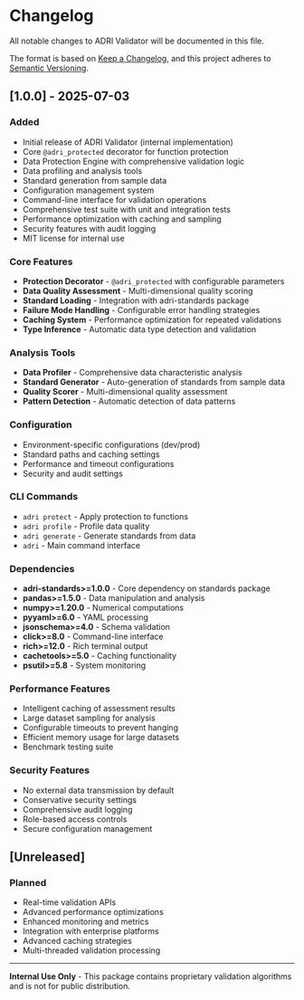 # Changelog

All notable changes to ADRI Validator will be documented in this file.

The format is based on [Keep a Changelog](https://keepachangelog.com/en/1.0.0/),
and this project adheres to [Semantic Versioning](https://semver.org/spec/v2.0.0.html).

## [1.0.0] - 2025-07-03

### Added
- Initial release of ADRI Validator (internal implementation)
- Core `@adri_protected` decorator for function protection
- Data Protection Engine with comprehensive validation logic
- Data profiling and analysis tools
- Standard generation from sample data
- Configuration management system
- Command-line interface for validation operations
- Comprehensive test suite with unit and integration tests
- Performance optimization with caching and sampling
- Security features with audit logging
- MIT license for internal use

### Core Features
- **Protection Decorator** - `@adri_protected` with configurable parameters
- **Data Quality Assessment** - Multi-dimensional quality scoring
- **Standard Loading** - Integration with adri-standards package
- **Failure Mode Handling** - Configurable error handling strategies
- **Caching System** - Performance optimization for repeated validations
- **Type Inference** - Automatic data type detection and validation

### Analysis Tools
- **Data Profiler** - Comprehensive data characteristic analysis
- **Standard Generator** - Auto-generation of standards from sample data
- **Quality Scorer** - Multi-dimensional quality assessment
- **Pattern Detection** - Automatic detection of data patterns

### Configuration
- Environment-specific configurations (dev/prod)
- Standard paths and caching settings
- Performance and timeout configurations
- Security and audit settings

### CLI Commands
- `adri protect` - Apply protection to functions
- `adri profile` - Profile data quality
- `adri generate` - Generate standards from data
- `adri` - Main command interface

### Dependencies
- **adri-standards>=1.0.0** - Core dependency on standards package
- **pandas>=1.5.0** - Data manipulation and analysis
- **numpy>=1.20.0** - Numerical computations
- **pyyaml>=6.0** - YAML processing
- **jsonschema>=4.0** - Schema validation
- **click>=8.0** - Command-line interface
- **rich>=12.0** - Rich terminal output
- **cachetools>=5.0** - Caching functionality
- **psutil>=5.8** - System monitoring

### Performance Features
- Intelligent caching of assessment results
- Large dataset sampling for analysis
- Configurable timeouts to prevent hanging
- Efficient memory usage for large datasets
- Benchmark testing suite

### Security Features
- No external data transmission by default
- Conservative security settings
- Comprehensive audit logging
- Role-based access controls
- Secure configuration management

## [Unreleased]

### Planned
- Real-time validation APIs
- Advanced performance optimizations
- Enhanced monitoring and metrics
- Integration with enterprise platforms
- Advanced caching strategies
- Multi-threaded validation processing

---

**Internal Use Only** - This package contains proprietary validation algorithms and is not for public distribution.
